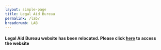 ```yaml
---
layout: simple-page
title: Legal Aid Bureau
permalink: /lab/
breadcrumb: LAB
---
```


#### Legal Aid Bureau website has been relocated. Please click [here](https://lab.mlaw.gov.sg) to access the website
